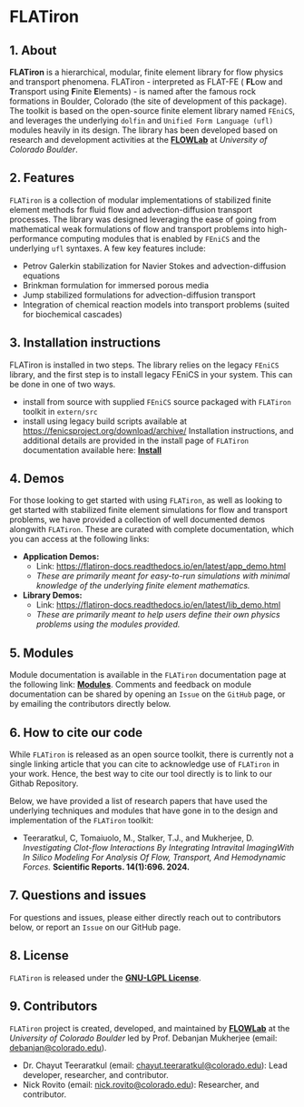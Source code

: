 # FLATiron

## 1. About

**FLATiron** is a hierarchical, modular, finite element library for flow physics and transport phenomena. FLATiron - interpreted as FLAT-FE ( **FL**ow and **T**ransport using **F**inite **E**lements) - is named after the famous rock formations in Boulder, Colorado (the site of development of this package). The toolkit is based on the open-source finite element library named `FEniCS`, and leverages the underlying `dolfin` and `Unified Form Language (ufl)` modules heavily in its design. The library has been developed based on research and development activities at the **[FLOWLab](https://www.flowphysicslab.com/)** at *University of Colorado Boulder*.

## 2. Features

`FLATiron` is a collection of modular implementations of stabilized finite element methods for fluid flow and advection-diffusion transport processes. The library was designed leveraging the ease of going from mathematical weak formulations of flow and transport problems into high-performance computing modules that is enabled by `FEniCS` and the underlying `ufl` syntaxes. A few key features include:

- Petrov Galerkin stabilization for Navier Stokes and advection-diffusion equations
- Brinkman formulation for immersed porous media
- Jump stabilized formulations for advection-diffusion transport
- Integration of chemical reaction models into transport problems (suited for biochemical cascades)

## 3. Installation instructions

FLATiron is installed in two steps. The library relies on the legacy `FEniCS` library, and the first step is to install legacy FEniCS in your system. This can be done in one of two ways.
- install from source with supplied `FEniCS` source packaged with `FLATiron` toolkit in `extern/src`
- install using legacy build scripts available at <https://fenicsproject.org/download/archive/>
Installation instructions, and additional details are provided in the install page of `FLATiron` documentation available here: **[Install](https://flatiron-docs.readthedocs.io/en/latest/install.html)**

## 4. Demos

For those looking to get started with using `FLATiron`, as well as looking to get started with stabilized finite element simulations for flow and transport problems, we have provided a collection of well documented demos alongwith `FLATiron`. These are curated with complete documentation, which you can access at the following links:
- **Application Demos:**
    - Link: <https://flatiron-docs.readthedocs.io/en/latest/app_demo.html>
    - *These are primarily meant for easy-to-run simulations with minimal knowledge of the underlying finite element mathematics.*
- **Library Demos:**
    - Link: <https://flatiron-docs.readthedocs.io/en/latest/lib_demo.html>
    - *These are primarily meant to help users define their own physics problems using the modules provided.*

## 5. Modules

Module documentation is available in the `FLATiron` documentation page at the following link: **[Modules](https://flatiron-docs.readthedocs.io/en/latest/index.html#modules)**. Comments and feedback on module documentation can be shared by opening an `Issue` on the `GitHub` page, or by emailing the contributors directly below.

## 6. How to cite our code

While `FLATiron` is released as an open source toolkit, there is currently not a single linking article that you can cite to acknowledge use of `FLATiron` in your work. Hence, the best way to cite our tool directly is to link to our Githab Repository.

Below, we have provided a list of research papers that have used the underlying techniques and modules that have gone in to the design and implementation of the `FLATiron` toolkit:

- Teeraratkul, C, Tomaiuolo, M., Stalker, T.J., and Mukherjee, D. *Investigating Clot-flow Interactions By Integrating Intravital ImagingWith In Silico Modeling For Analysis Of Flow, Transport, And Hemodynamic Forces.* **Scientific Reports. 14(1):696. 2024.**

## 7. Questions and issues

For questions and issues, please either directly reach out to contributors below, or report an `Issue` on our GitHub page.

## 8. License

`FLATiron` is released under the **[GNU-LGPL License](https://github.com/flowlabcu/FLATiron/blob/main/LICENSE)**.

## 9. Contributors

`FLATiron` project is created, developed, and maintained by **[FLOWLab](https://www.flowphysicslab.com/)** at the *University of Colorado Boulder* led by Prof. Debanjan Mukherjee (email: debanjan@colorado.edu).

- Dr. Chayut Teeraratkul (email: chayut.teeraratkul@colorado.edu): Lead developer, researcher, and contributor.
- Nick Rovito (email: nick.rovito@colorado.edu): Researcher, and contributor.
